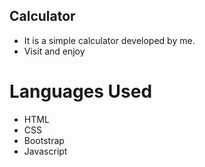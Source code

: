 ## Calculator

* It is a simple calculator developed by me.
* Visit and enjoy 



# Languages Used
   * HTML
   * CSS
   * Bootstrap
   * Javascript


